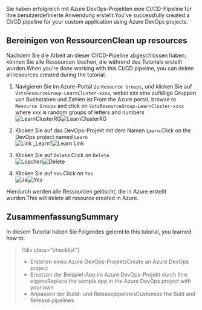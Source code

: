 <span data-ttu-id="e8e26-101">Sie haben erfolgreich mit Azure DevOps-Projekten eine CI/CD-Pipeline für Ihre benutzerdefinierte Anwendung erstellt.</span><span class="sxs-lookup"><span data-stu-id="e8e26-101">You've successfully created a CI/CD pipeline for your custom application using Azure DevOps projects.</span></span> 

## <a name="clean-up-resources"></a><span data-ttu-id="e8e26-102">Bereinigen von Ressourcen</span><span class="sxs-lookup"><span data-stu-id="e8e26-102">Clean up resources</span></span>

<span data-ttu-id="e8e26-103">Nachdem Sie die Arbeit an dieser CI/CD-Pipeline abgeschlossen haben, können Sie alle Ressourcen löschen, die während des Tutorials erstellt wurden.</span><span class="sxs-lookup"><span data-stu-id="e8e26-103">When you're done working with this CI/CD pipeline, you can delete all resources created during the tutorial.</span></span>

1. <span data-ttu-id="e8e26-104">Navigieren Sie im Azure-Portal zu `Resource Groups`, und klicken Sie auf `VstsResourceGroup-LearnCluster-xxxx`, wobei xxx eine zufällige Gruppen von Buchstaben und Zahlen ist.</span><span class="sxs-lookup"><span data-stu-id="e8e26-104">From the Azure portal, browse to `Resource Groups` and click on `VstsResourceGroup-LearnCluster-xxxx` where xxx is random groups of letters and numbers</span></span>  
<span data-ttu-id="e8e26-105">![LearnClusterRG](/media-draft/4-learnclusterrg.png)</span><span class="sxs-lookup"><span data-stu-id="e8e26-105">![LearnClusterRG](/media-draft/4-learnclusterrg.png)</span></span>

2. <span data-ttu-id="e8e26-106">Klicken Sie auf das DevOps-Projekt mit dem Namen `Learn`.</span><span class="sxs-lookup"><span data-stu-id="e8e26-106">Click on the DevOps project named `Learn`</span></span>  
<span data-ttu-id="e8e26-107">![Link „Learn“](/media-draft/4-learnlink.png)</span><span class="sxs-lookup"><span data-stu-id="e8e26-107">![Learn Link](/media-draft/4-learnlink.png)</span></span>

3. <span data-ttu-id="e8e26-108">Klicken Sie auf `Delete`.</span><span class="sxs-lookup"><span data-stu-id="e8e26-108">Click on `Delete`</span></span>  
<span data-ttu-id="e8e26-109">![Löschen](/media-draft/4-deleteproj.png)</span><span class="sxs-lookup"><span data-stu-id="e8e26-109">![Delete](/media-draft/4-deleteproj.png)</span></span>

4. <span data-ttu-id="e8e26-110">Klicken Sie auf `Yes`.</span><span class="sxs-lookup"><span data-stu-id="e8e26-110">Click on `Yes`</span></span>  
<span data-ttu-id="e8e26-111">![Ja](/media-draft/4-yes.png)</span><span class="sxs-lookup"><span data-stu-id="e8e26-111">![Yes](/media-draft/4-yes.png)</span></span>

<span data-ttu-id="e8e26-112">Hierdurch werden alle Ressourcen gelöscht, die in Azure erstellt wurden.</span><span class="sxs-lookup"><span data-stu-id="e8e26-112">This will delete all resource created in Azure.</span></span>

## <a name="summary"></a><span data-ttu-id="e8e26-113">Zusammenfassung</span><span class="sxs-lookup"><span data-stu-id="e8e26-113">Summary</span></span>

<span data-ttu-id="e8e26-114">In diesem Tutorial haben Sie Folgendes gelernt:</span><span class="sxs-lookup"><span data-stu-id="e8e26-114">In this tutorial, you learned how to:</span></span>
> [!div class="checklist"]
> * <span data-ttu-id="e8e26-115">Erstellen eines Azure DevOps-Projekts</span><span class="sxs-lookup"><span data-stu-id="e8e26-115">Create an Azure DevOps project</span></span>
> * <span data-ttu-id="e8e26-116">Ersetzen der Beispiel-App im Azure DevOps-Projekt durch Ihre eigene</span><span class="sxs-lookup"><span data-stu-id="e8e26-116">Replace the sample app in the Azure DevOps project with your own</span></span>
> * <span data-ttu-id="e8e26-117">Anpassen der Build- und Releasepipelines</span><span class="sxs-lookup"><span data-stu-id="e8e26-117">Customize the Buld and Release pipelines</span></span>
